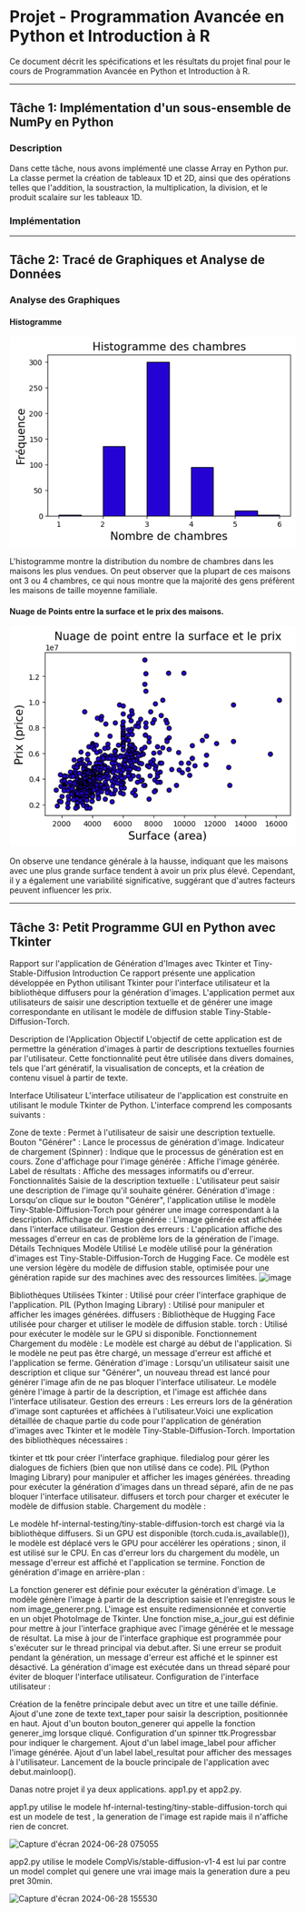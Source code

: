 # Projet - Programmation Avancée en Python et Introduction à R


Ce document décrit les spécifications et les résultats du projet final pour le cours de Programmation Avancée en Python et Introduction à R.

---

## Tâche 1: Implémentation d'un sous-ensemble de NumPy en Python

### Description
Dans cette tâche, nous avons implémenté une classe Array en Python pur. La classe permet la création de tableaux 1D et 2D, ainsi que des opérations telles que l'addition, la soustraction, la multiplication, la division, et le produit scalaire sur les tableaux 1D.

### Implémentation


---

## Tâche 2: Tracé de Graphiques et Analyse de Données

### Analyse des Graphiques

#### Histogramme

![Hist Plot](task_2/plots/hist.png)

L'histogramme montre la distribution du nombre de chambres dans les maisons les plus vendues. On peut observer que la plupart de ces maisons ont 3 ou 4 chambres, ce qui nous montre que la majorité des gens préfèrent les maisons de taille moyenne familiale.

#### Nuage de Points entre la surface et le prix des maisons.

![Scatter Plot](task_2/plots/scatter.png)

On observe une tendance générale à la hausse, indiquant que les maisons avec une plus grande surface tendent à avoir un prix plus élevé. Cependant, il y a également une variabilité significative, suggérant que d'autres facteurs peuvent influencer les prix.


---

## Tâche 3: Petit Programme GUI en Python avec Tkinter

Rapport sur l'application de Génération d'Images avec Tkinter et Tiny-Stable-Diffusion
Introduction
Ce rapport présente une application développée en Python utilisant Tkinter pour l'interface utilisateur et la bibliothèque diffusers pour la génération d'images. L'application permet aux utilisateurs de saisir une description textuelle et de générer une image correspondante en utilisant le modèle de diffusion stable Tiny-Stable-Diffusion-Torch.

Description de l'Application
Objectif
L'objectif de cette application est de permettre la génération d'images à partir de descriptions textuelles fournies par l'utilisateur. Cette fonctionnalité peut être utilisée dans divers domaines, tels que l'art génératif, la visualisation de concepts, et la création de contenu visuel à partir de texte.

Interface Utilisateur
L'interface utilisateur de l'application est construite en utilisant le module Tkinter de Python. L'interface comprend les composants suivants :

Zone de texte : Permet à l'utilisateur de saisir une description textuelle.
Bouton "Générer" : Lance le processus de génération d'image.
Indicateur de chargement (Spinner) : Indique que le processus de génération est en cours.
Zone d'affichage pour l'image générée : Affiche l'image générée.
Label de résultats : Affiche des messages informatifs ou d'erreur.
Fonctionnalités
Saisie de la description textuelle : L'utilisateur peut saisir une description de l'image qu'il souhaite générer.
Génération d'image : Lorsqu'on clique sur le bouton "Générer", l'application utilise le modèle Tiny-Stable-Diffusion-Torch pour générer une image correspondant à la description.
Affichage de l'image générée : L'image générée est affichée dans l'interface utilisateur.
Gestion des erreurs : L'application affiche des messages d'erreur en cas de problème lors de la génération de l'image.
Détails Techniques
Modèle Utilisé
Le modèle utilisé pour la génération d'images est Tiny-Stable-Diffusion-Torch de Hugging Face. Ce modèle est une version légère du modèle de diffusion stable, optimisée pour une génération rapide sur des machines avec des ressources limitées.
![image](https://github.com/Yoannoza/groupe_1/assets/158621305/cfde9ecc-4fd1-4494-82d0-4cde0a891b6c)



Bibliothèques Utilisées
Tkinter : Utilisé pour créer l'interface graphique de l'application.
PIL (Python Imaging Library) : Utilisé pour manipuler et afficher les images générées.
diffusers : Bibliothèque de Hugging Face utilisée pour charger et utiliser le modèle de diffusion stable.
torch : Utilisé pour exécuter le modèle sur le GPU si disponible.
Fonctionnement
Chargement du modèle : Le modèle est chargé au début de l'application. Si le modèle ne peut pas être chargé, un message d'erreur est affiché et l'application se ferme.
Génération d'image : Lorsqu'un utilisateur saisit une description et clique sur "Générer", un nouveau thread est lancé pour générer l'image afin de ne pas bloquer l'interface utilisateur. Le modèle génère l'image à partir de la description, et l'image est affichée dans l'interface utilisateur.
Gestion des erreurs : Les erreurs lors de la génération d'image sont capturées et affichées à l'utilisateur.Voici une explication détaillée de chaque partie du code pour l'application de génération d'images avec Tkinter et le modèle Tiny-Stable-Diffusion-Torch.
Importation des bibliothèques nécessaires :

tkinter et ttk pour créer l'interface graphique.
filedialog pour gérer les dialogues de fichiers (bien que non utilisé dans ce code).
PIL (Python Imaging Library) pour manipuler et afficher les images générées.
threading pour exécuter la génération d'images dans un thread séparé, afin de ne pas bloquer l'interface utilisateur.
diffusers et torch pour charger et exécuter le modèle de diffusion stable.
Chargement du modèle :

Le modèle hf-internal-testing/tiny-stable-diffusion-torch est chargé via la bibliothèque diffusers.
Si un GPU est disponible (torch.cuda.is_available()), le modèle est déplacé vers le GPU pour accélérer les opérations ; sinon, il est utilisé sur le CPU.
En cas d'erreur lors du chargement du modèle, un message d'erreur est affiché et l'application se termine.
Fonction de génération d'image en arrière-plan :

La fonction generer est définie pour exécuter la génération d'image.
Le modèle génère l'image à partir de la description saisie et l'enregistre sous le nom image_generer.png.
L'image est ensuite redimensionnée et convertie en un objet PhotoImage de Tkinter.
Une fonction mise_a_jour_gui est définie pour mettre à jour l'interface graphique avec l'image générée et le message de résultat.
La mise à jour de l'interface graphique est programmée pour s'exécuter sur le thread principal via debut.after.
Si une erreur se produit pendant la génération, un message d'erreur est affiché et le spinner est désactivé.
La génération d'image est exécutée dans un thread séparé pour éviter de bloquer l'interface utilisateur.
Configuration de l'interface utilisateur :

Création de la fenêtre principale debut avec un titre et une taille définie.
Ajout d'une zone de texte text_taper pour saisir la description, positionnée en haut.
Ajout d'un bouton bouton_generer qui appelle la fonction generer_img lorsque cliqué.
Configuration d'un spinner ttk.Progressbar pour indiquer le chargement.
Ajout d'un label image_label pour afficher l'image générée.
Ajout d'un label label_resultat pour afficher des messages à l'utilisateur.
Lancement de la boucle principale de l'application avec debut.mainloop().

Danas notre projet il ya deux applications. app1.py et app2.py.

app1.py utilise le modele hf-internal-testing/tiny-stable-diffusion-torch qui est un modele de test , la generation de l'image est rapide mais il n'affiche rien de concret. 

![Capture d'écran 2024-06-28 075055](https://github.com/Yoannoza/groupe_1/assets/158621305/0194c34d-9019-438c-ac57-3e50e159ebbc)


app2.py utilise le modele CompVis/stable-diffusion-v1-4 est lui par contre un model complet qui genere une vrai image mais la generation dure a peu pret 30min.

![Capture d'écran 2024-06-28 155530](https://github.com/Yoannoza/groupe_1/assets/158621305/dda1a090-58fe-44ed-8f79-33cf4ebeb608)


